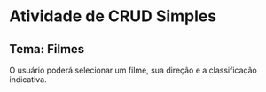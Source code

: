 # Atividade de CRUD Simples
## Tema: Filmes
O usuário poderá selecionar um filme, sua direção e a classificação indicativa.
